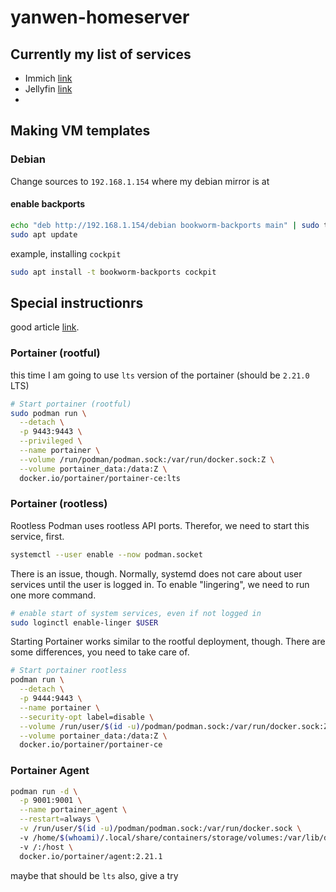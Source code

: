 # yanwen-homeserver

## Currently my list of services

* Immich [link](https://immich.app/docs/install/portainer)
* Jellyfin [link](0)
*

## Making VM templates

### Debian



Change sources to `192.168.1.154` where my debian mirror is at

#### enable backports

```bash
echo "deb http://192.168.1.154/debian bookworm-backports main" | sudo tee /etc/apt/sources.list.d/backports.list
sudo apt update
```

example, installing `cockpit`

```bash 
sudo apt install -t bookworm-backports cockpit
```

## Special instructionrs

good article [link](https://blog.while-true-do.io/podman-portainer/).

### Portainer (rootful)

this time I am going to use `lts` version of the portainer (should be `2.21.0` LTS)

```bash
# Start portainer (rootful)
sudo podman run \
  --detach \
  -p 9443:9443 \
  --privileged \
  --name portainer \
  --volume /run/podman/podman.sock:/var/run/docker.sock:Z \
  --volume portainer_data:/data:Z \
  docker.io/portainer/portainer-ce:lts
```

### Portainer (rootless)

Rootless Podman uses rootless API ports. Therefor, we need to start this service, first.

```bash
systemctl --user enable --now podman.socket
```

There is an issue, though. Normally, systemd does not care about user services until the user is logged in. To enable "lingering", we need to run one more command.

```bash
# enable start of system services, even if not logged in
sudo loginctl enable-linger $USER
```

Starting Portainer works similar to the rootful deployment, though. There are some differences, you need to take care of.

```bash
# Start portainer rootless
podman run \
  --detach \
  -p 9444:9443 \
  --name portainer \
  --security-opt label=disable \
  --volume /run/user/$(id -u)/podman/podman.sock:/var/run/docker.sock:Z \
  --volume portainer_data:/data:Z \
  docker.io/portainer/portainer-ce
```

### Portainer Agent

```bash
podman run -d \
  -p 9001:9001 \
  --name portainer_agent \
  --restart=always \
  -v /run/user/$(id -u)/podman/podman.sock:/var/run/docker.sock \ 
  -v /home/$(whoami)/.local/share/containers/storage/volumes:/var/lib/docker/volumes \ 
  -v /:/host \
  docker.io/portainer/agent:2.21.1
```

maybe that should be `lts` also, give a try
